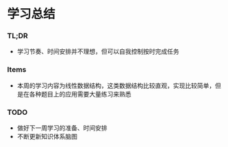 # 学习总结

### TL;DR

- 学习节奏、时间安排并不理想，但可以自我控制按时完成任务


### Items

- 本周的学习内容为线性数据结构，这类数据结构比较直观，实现比较简单，但是在各种题目上的应用需要大量练习来熟悉


### TODO
  
- 做好下一周学习的准备、时间安排
- 不断更新知识体系脑图
